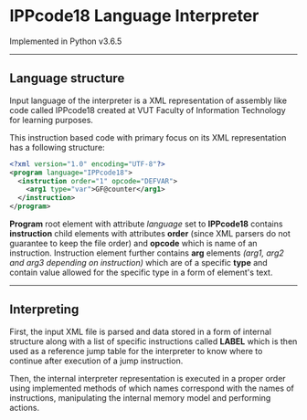 # IPPcode18 Language Interpreter

Implemented in Python v3.6.5

---

## Language structure

Input language of the interpreter is a XML representation of assembly like code called IPPcode18 created at VUT Faculty of Information Technology for learning purposes.

This instruction based code with primary focus on its XML representation has a following structure:
```xml
<?xml version="1.0" encoding="UTF-8"?>
<program language="IPPcode18">
  <instruction order="1" opcode="DEFVAR">
    <arg1 type="var">GF@counter</arg1>
  </instruction>
</program>
```

**Program** root element with attribute *language* set to **IPPcode18** contains **instruction** child elements with attributes
**order** (since XML parsers do not guarantee to keep the file order) and **opcode** which is name of an instruction.
Instruction element further contains **arg** elements *(arg1, arg2 and arg3 depending on instruction)* which are of a specific **type** and contain value allowed for the specific type in a form of element's text.

---

## Interpreting

First, the input XML file is parsed and data stored in a form of internal structure along with a list of specific instructions called **LABEL** which is then used as a reference jump table for the interpreter to know where to continue after execution of a jump instruction.

Then, the internal interpreter representation is executed in a proper order using implemented methods of which names correspond with the names of instructions, manipulating the internal memory model and performing actions.
